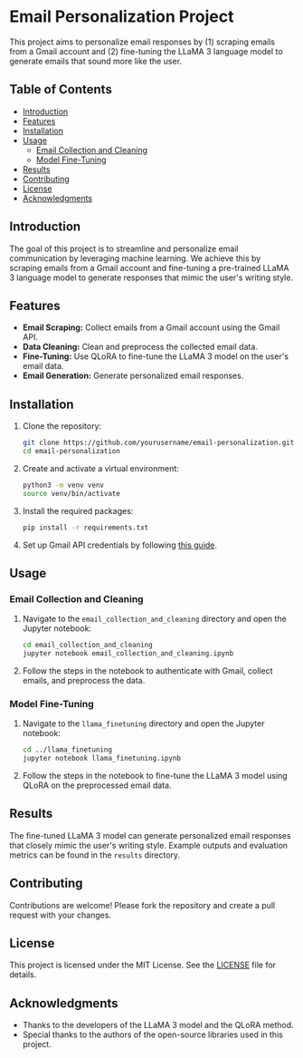 
# Email Personalization Project

This project aims to personalize email responses by (1) scraping emails from a Gmail account and (2) fine-tuning the LLaMA 3 language model to generate emails that sound more like the user. 

## Table of Contents

- [Introduction](#introduction)
- [Features](#features)
- [Installation](#installation)
- [Usage](#usage)
  - [Email Collection and Cleaning](#email-collection-and-cleaning)
  - [Model Fine-Tuning](#model-fine-tuning)
- [Results](#results)
- [Contributing](#contributing)
- [License](#license)
- [Acknowledgments](#acknowledgments)

## Introduction

The goal of this project is to streamline and personalize email communication by leveraging machine learning. We achieve this by scraping emails from a Gmail account and fine-tuning a pre-trained LLaMA 3 language model to generate responses that mimic the user's writing style.

## Features

- **Email Scraping:** Collect emails from a Gmail account using the Gmail API.
- **Data Cleaning:** Clean and preprocess the collected email data.
- **Fine-Tuning:** Use QLoRA to fine-tune the LLaMA 3 model on the user's email data.
- **Email Generation:** Generate personalized email responses.

## Installation

1. Clone the repository:
   ```bash
   git clone https://github.com/yourusername/email-personalization.git
   cd email-personalization
   ```

2. Create and activate a virtual environment:
   ```bash
   python3 -m venv venv
   source venv/bin/activate
   ```

3. Install the required packages:
   ```bash
   pip install -r requirements.txt
   ```

4. Set up Gmail API credentials by following [this guide](https://developers.google.com/gmail/api/quickstart/python).

## Usage

### Email Collection and Cleaning

1. Navigate to the `email_collection_and_cleaning` directory and open the Jupyter notebook:
   ```bash
   cd email_collection_and_cleaning
   jupyter notebook email_collection_and_cleaning.ipynb
   ```

2. Follow the steps in the notebook to authenticate with Gmail, collect emails, and preprocess the data.

### Model Fine-Tuning

1. Navigate to the `llama_finetuning` directory and open the Jupyter notebook:
   ```bash
   cd ../llama_finetuning
   jupyter notebook llama_finetuning.ipynb
   ```

2. Follow the steps in the notebook to fine-tune the LLaMA 3 model using QLoRA on the preprocessed email data.

## Results

The fine-tuned LLaMA 3 model can generate personalized email responses that closely mimic the user's writing style. Example outputs and evaluation metrics can be found in the `results` directory.

## Contributing

Contributions are welcome! Please fork the repository and create a pull request with your changes.

## License

This project is licensed under the MIT License. See the [LICENSE](LICENSE) file for details.

## Acknowledgments

- Thanks to the developers of the LLaMA 3 model and the QLoRA method.
- Special thanks to the authors of the open-source libraries used in this project.
